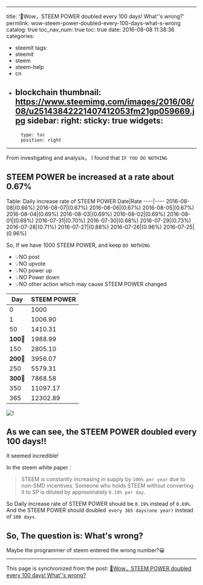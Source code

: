 
---
title: '🎇Wow，STEEM POWER doubled every 100 days! What''s wrong?'
permlink: wow-steem-power-doubled-every-100-days-what-s-wrong
catalog: true
toc_nav_num: true
toc: true
date: 2016-08-08 11:38:36
categories:
- steemit
tags:
- steemit
- steem
- steem-help
- cn
- blockchain
thumbnail: https://www.steemimg.com/images/2016/08/08/u25143842221407412053fm21gp059669.jpg
sidebar:
    right:
        sticky: true
widgets:
    -
        type: toc
        position: right
---


From investigating and analysis， I found that `IF YOU DO NOTHING`

## STEEM POWER be increased at a rate about 0.67%

Table: Daily increase rate of STEEM POWER
Date|Rate
----|----
2016-08-08|(0.66%)
2016-08-07|(0.67%)
2016-08-06|(0.67%)
2016-08-05|(0.67%)
2016-08-04|(0.69%)
2016-08-03|(0.69%)
2016-08-02|(0.69%)
2016-08-01|(0.69%)
2016-07-31|(0.70%)
2016-07-30|(0.68%)
2016-07-29|(0.73%)
2016-07-28|(0.71%)
2016-07-27|(0.88%)
2016-07-26|(0.96%)
2016-07-25|(0.96%)

So, If we have 1000 STEEM POWER, and  keep `DO NOTHING`
* 💡NO post
* 💡NO upvote
* 💡NO power up 
* 💡NO Power down
* 💡NO other action which may cause STEEM POWER changed

Day|STEEM POWER
----|-----
0|1000
1|1006.90
50|1410.31
**100**🎇|1988.99
150|2805.10
**200**🎇|3956.07
250|5579.31
**300**🎇|7868.58
350|11097.17
365|12302.89

![!](https://www.steemimg.com/images/2016/08/08/u25143842221407412053fm21gp059669.jpg)

## As we can see, the STEEM POWER doubled every 100 days!! 
It seemed incredible!

In the steem white paper :
>STEEM is constantly increasing in supply by `100% per year` due to non-SMD incentives.
Someone who holds STEEM without converting it to SP is diluted by approximately `0.19%
per day`. 

So Daily increase rate of STEEM POWER should be `0.19%` instead of `0.69%`.
And the STEEM POWER should doubled` every 365 days(one year)` instead of `100 days`.

## So, The question is:  What's wrong?

Maybe the programmer of steem entered the wrong number?😀

- - -

This page is synchronized from the post: [🎇Wow，STEEM POWER doubled every 100 days! What''s wrong?](https://steemit.com/@oflyhigh/wow-steem-power-doubled-every-100-days-what-s-wrong)
